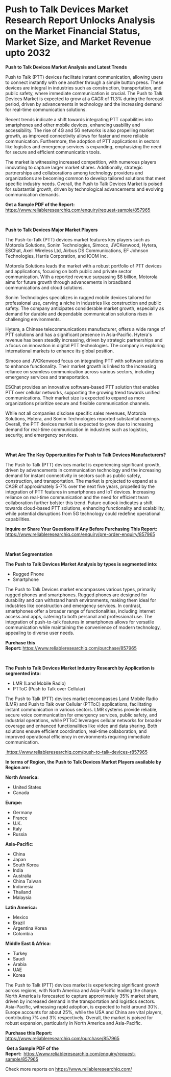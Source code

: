 <p><h1>Push to Talk Devices Market Research Report Unlocks Analysis on the Market Financial Status, Market Size, and Market Revenue upto 2032</h1></p><p><strong>Push to Talk Devices Market Analysis and Latest Trends</strong></p>
<p><p>Push to Talk (PTT) devices facilitate instant communication, allowing users to connect instantly with one another through a simple button press. These devices are integral in industries such as construction, transportation, and public safety, where immediate communication is crucial. The Push to Talk Devices Market is expected to grow at a CAGR of 11.3% during the forecast period, driven by advancements in technology and the increasing demand for real-time communication solutions.</p><p>Recent trends indicate a shift towards integrating PTT capabilities into smartphones and other mobile devices, enhancing usability and accessibility. The rise of 4G and 5G networks is also propelling market growth, as improved connectivity allows for faster and more reliable communication. Furthermore, the adoption of PTT applications in sectors like logistics and emergency services is expanding, emphasizing the need for secure and efficient communication tools.</p><p>The market is witnessing increased competition, with numerous players innovating to capture larger market shares. Additionally, strategic partnerships and collaborations among technology providers and organizations are becoming common to develop tailored solutions that meet specific industry needs. Overall, the Push to Talk Devices Market is poised for substantial growth, driven by technological advancements and evolving communication demands.</p></p>
<p><strong>Get a Sample PDF of the Report:&nbsp;</strong> <a href="https://www.reliableresearchiq.com/enquiry/request-sample/857965?utm_campaign=2324&utm_medium=2&utm_source=Github&utm_content=ia&utm_term=09042025&utm_id=push-to-talk-devices">https://www.reliableresearchiq.com/enquiry/request-sample/857965</a></p>
<p>&nbsp;</p>
<p><strong>Push to Talk Devices Major Market Players</strong></p>
<p><p>The Push-to-Talk (PTT) devices market features key players such as Motorola Solutions, Sonim Technologies, Simoco, JVCKenwood, Hytera, ESChat, Axell Wireless Ltd, Airbus DS Communications, EF Johnson Technologies, Harris Corporation, and ICOM Inc. </p><p>Motorola Solutions leads the market with a robust portfolio of PTT devices and applications, focusing on both public and private sector communication. With a reported revenue surpassing $8 billion, Motorola aims for future growth through advancements in broadband communications and cloud solutions.</p><p>Sonim Technologies specializes in rugged mobile devices tailored for professional use, carving a niche in industries like construction and public safety. The company anticipates considerable market growth, especially as demand for durable and dependable communication solutions rises in challenging environments.</p><p>Hytera, a Chinese telecommunications manufacturer, offers a wide range of PTT solutions and has a significant presence in Asia-Pacific. Hytera's revenue has been steadily increasing, driven by strategic partnerships and a focus on innovation in digital PTT technologies. The company is exploring international markets to enhance its global position.</p><p>Simoco and JVCKenwood focus on integrating PTT with software solutions to enhance functionality. Their market growth is linked to the increasing reliance on seamless communication across various sectors, including emergency services and transportation.</p><p>ESChat provides an innovative software-based PTT solution that enables PTT over cellular networks, supporting the growing trend towards unified communications. Their market size is expected to expand as more organizations prioritize secure and flexible communication channels.</p><p>While not all companies disclose specific sales revenues, Motorola Solutions, Hytera, and Sonim Technologies reported substantial earnings. Overall, the PTT devices market is expected to grow due to increasing demand for real-time communication in industries such as logistics, security, and emergency services.</p></p>
<p>&nbsp;</p>
<p><strong>What Are The Key Opportunities For Push to Talk Devices Manufacturers?</strong></p>
<p><p>The Push to Talk (PTT) devices market is experiencing significant growth, driven by advancements in communication technology and the increasing demand for instant connectivity in sectors such as public safety, construction, and transportation. The market is projected to expand at a CAGR of approximately 5-7% over the next five years, propelled by the integration of PTT features in smartphones and IoT devices. Increasing reliance on real-time communication and the need for efficient team collaboration further bolster this trend. Future outlook indicates a shift towards cloud-based PTT solutions, enhancing functionality and scalability, while potential disruptions from 5G technology could redefine operational capabilities.</p></p>
<p><strong>Inquire or Share Your Questions If Any Before Purchasing This Report:</strong> <a href="https://www.reliableresearchiq.com/enquiry/pre-order-enquiry/857965?utm_campaign=2324&utm_medium=2&utm_source=Github&utm_content=ia&utm_term=09042025&utm_id=push-to-talk-devices">https://www.reliableresearchiq.com/enquiry/pre-order-enquiry/857965</a></p>
<p>&nbsp;</p>
<p><strong>Market Segmentation</strong></p>
<p><strong>The Push to Talk Devices Market Analysis by types is segmented into:</strong></p>
<p><ul><li>Rugged Phone</li><li>Smartphone</li></ul></p>
<p><p>The Push to Talk Devices market encompasses various types, primarily rugged phones and smartphones. Rugged phones are designed for durability and can withstand harsh environments, making them ideal for industries like construction and emergency services. In contrast, smartphones offer a broader range of functionalities, including internet access and apps, catering to both personal and professional use. The integration of push-to-talk features in smartphones allows for versatile communication while maintaining the convenience of modern technology, appealing to diverse user needs.</p></p>
<p><strong>Purchase this Report:&nbsp;</strong><a href="https://www.reliableresearchiq.com/purchase/857965?utm_campaign=2324&utm_medium=2&utm_source=Github&utm_content=ia&utm_term=09042025&utm_id=push-to-talk-devices">https://www.reliableresearchiq.com/purchase/857965</a></p>
<p>&nbsp;</p>
<p><strong>The Push to Talk Devices Market Industry Research by Application is segmented into:</strong></p>
<p><ul><li>LMR (Land Mobile Radio)</li><li>PTToC (Push to Talk over Cellular)</li></ul></p>
<p><p>The Push to Talk (PTT) devices market encompasses Land Mobile Radio (LMR) and Push to Talk over Cellular (PTToC) applications, facilitating instant communication in various sectors. LMR systems provide reliable, secure voice communication for emergency services, public safety, and industrial operations, while PTToC leverages cellular networks for broader coverage and enhanced functionalities like video and data sharing. Both solutions ensure efficient coordination, real-time collaboration, and improved operational efficiency in environments requiring immediate communication.</p></p>
<p><a href="https://www.reliableresearchiq.com/push-to-talk-devices-r857965?utm_campaign=2324&utm_medium=2&utm_source=Github&utm_content=ia&utm_term=09042025&utm_id=push-to-talk-devices">&nbsp;https://www.reliableresearchiq.com/push-to-talk-devices-r857965</a></p>
<p><strong>In terms of Region, the Push to Talk Devices Market Players available by Region are:</strong></p>
<p>
    <p> <strong> North America: </strong>
        <ul>
            <li>United States</li>
            <li>Canada</li>
        </ul>
        </p> 
    <p> <strong> Europe: </strong>
        <ul>
            <li>Germany</li>
            <li>France</li>
            <li>U.K.</li>
            <li>Italy</li>
            <li>Russia</li>
        </ul>
        </p> 
    <p> <strong> Asia-Pacific: </strong>
        <ul>
            <li>China</li>
            <li>Japan</li>
            <li>South Korea</li>
            <li>India</li>
            <li>Australia</li>
            <li>China Taiwan</li>
            <li>Indonesia</li>
            <li>Thailand</li>
            <li>Malaysia</li>
        </ul>
        </p> 
    <p> <strong> Latin America: </strong>
        <ul>
            <li>Mexico</li>
            <li>Brazil</li>
            <li>Argentina Korea</li>
            <li>Colombia</li>
        </ul>
        </p> 
    <p> <strong> Middle East & Africa: </strong>
        <ul>
            <li>Turkey</li>
            <li>Saudi</li>
            <li>Arabia</li>
            <li>UAE</li>
            <li>Korea</li>
        </ul>
    </p>
    </p>
<p><p>The Push to Talk (PTT) devices market is experiencing significant growth across regions, with North America and Asia-Pacific leading the charge. North America is forecasted to capture approximately 35% market share, driven by increased demand in the transportation and logistics sectors. Asia-Pacific, witnessing rapid adoption, is expected to hold around 30%. Europe accounts for about 25%, while the USA and China are vital players, contributing 7% and 3% respectively. Overall, the market is poised for robust expansion, particularly in North America and Asia-Pacific.</p></p>
<p><strong>Purchase this Report: </strong><a href="https://www.reliableresearchiq.com/purchase/857965?utm_campaign=2324&utm_medium=2&utm_source=Github&utm_content=ia&utm_term=09042025&utm_id=push-to-talk-devices">https://www.reliableresearchiq.com/purchase/857965</a></p>
<p>&nbsp;<strong>Get a Sample PDF of the Report:&nbsp;&nbsp;</strong><a href="https://www.reliableresearchiq.com/enquiry/request-sample/857965?utm_campaign=2324&utm_medium=2&utm_source=Github&utm_content=ia&utm_term=09042025&utm_id=push-to-talk-devices">https://www.reliableresearchiq.com/enquiry/request-sample/857965</a></p>
<p><strong></strong></p>
<p>Check more reports on <a href="https://www.reliableresearchiq.com/?utm_campaign=2324&utm_medium=2&utm_source=Github&utm_content=ia&utm_term=09042025&utm_id=push-to-talk-devices">https://www.reliableresearchiq.com/</a></p>
